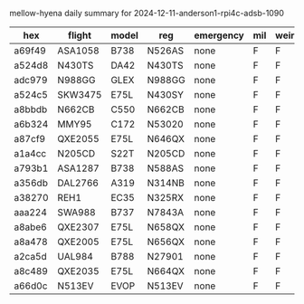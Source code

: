 mellow-hyena daily summary for 2024-12-11-anderson1-rpi4c-adsb-1090

|hex|flight|model|reg|emergency|mil|weirdo|
|--|--|--|--|--|--|--|
|a69f49|ASA1058|B738|N526AS|none|F|F|
|a524d8|N430TS|DA42|N430TS|none|F|F|
|adc979|N988GG|GLEX|N988GG|none|F|F|
|a524c5|SKW3475|E75L|N430SY|none|F|F|
|a8bbdb|N662CB|C550|N662CB|none|F|F|
|a6b324|MMY95|C172|N53020|none|F|F|
|a87cf9|QXE2055|E75L|N646QX|none|F|F|
|a1a4cc|N205CD|S22T|N205CD|none|F|F|
|a793b1|ASA1287|B738|N588AS|none|F|F|
|a356db|DAL2766|A319|N314NB|none|F|F|
|a38270|REH1|EC35|N325RX|none|F|F|
|aaa224|SWA988|B737|N7843A|none|F|F|
|a8abe6|QXE2307|E75L|N658QX|none|F|F|
|a8a478|QXE2005|E75L|N656QX|none|F|F|
|a2ca5d|UAL984|B788|N27901|none|F|F|
|a8c489|QXE2035|E75L|N664QX|none|F|F|
|a66d0c|N513EV|EVOP|N513EV|none|F|F|

